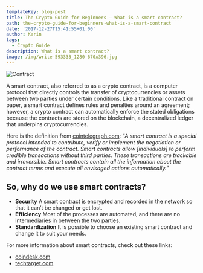 ```yaml
---
templateKey: blog-post
title: The Crypto Guide for Beginners – What is a smart contract?
path: the-crypto-guide-for-beginners-what-is-a-smart-contract
date: '2017-12-27T15:41:55+01:00'
author: Karin
tags:
  - Crypto Guide
description: What is a smart contract?
image: /img/write-593333_1280-670x396.jpg
---
```

![Contract](/img/writing-1149962_640.jpg)

A smart contract, also referred to as a crypto contract, is a computer protocol that directly controls the transfer of cryptocurrencies or assets between two parties under certain conditions. Like a traditional contract on paper, a smart contract defines rules and penalties around an agreement; however, a crypto contract can automatically enforce the stated obligations because the contracts are stored on the blockchain, a decentralized ledger that underpins cryptocurrencies.



Here is the definition from [cointelegraph.com](https://cointelegraph.com/explained/smart-contracts-explained): “_A smart contract is a special protocol intended to contribute, verify or implement the negotiation or performance of the contract. Smart contracts allow \[individuals] to perform credible transactions without third parties. These transactions are trackable and irreversible. Smart contracts contain all the information about the contract terms and execute all envisaged actions automatically._”



## So, why do we use smart contracts?

* **Security** A smart contract is encrypted and recorded in the network so that it can’t be changed or get lost.
* **Efficiency**  Most of the processes are automated, and there are no intermediaries in between the two parties.
* **Standardization**  It is possible to choose an existing smart contract and change it to suit your needs.

For more information about smart contracts, check out these links:



* [coindesk.com](https://www.coindesk.com/information/ethereum-smart-contracts-work/)
* [techtarget.com](/searchcompliance.techtarget.com/definition/smart-contract)
